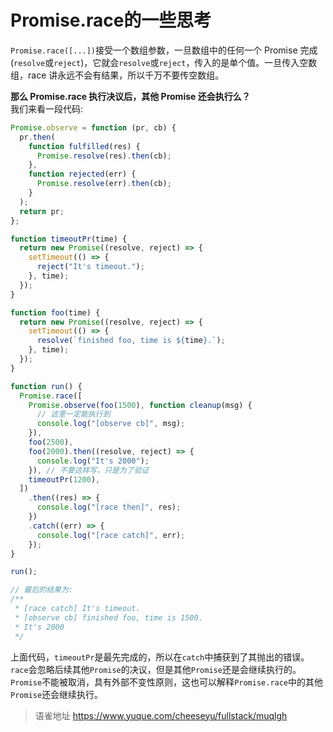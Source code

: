 # Promise.race的一些思考
`Promise.race([...])`接受一个数组参数，一旦数组中的任何一个 Promise 完成(`resolve`或`reject`)，它就会`resolve`或`reject`，传入的是单个值。一旦传入空数组，race 讲永远不会有结果，所以千万不要传空数组。

**那么 Promise.race 执行决议后，其他 Promise 还会执行么？**  
我们来看一段代码:

```javascript
Promise.observe = function (pr, cb) {
  pr.then(
    function fulfilled(res) {
      Promise.resolve(res).then(cb);
    },
    function rejected(err) {
      Promise.resolve(err).then(cb);
    }
  );
  return pr;
};

function timeoutPr(time) {
  return new Promise((resolve, reject) => {
    setTimeout(() => {
      reject("It's timeout.");
    }, time);
  });
}

function foo(time) {
  return new Promise((resolve, reject) => {
    setTimeout(() => {
      resolve(`finished foo, time is ${time}.`);
    }, time);
  });
}

function run() {
  Promise.race([
    Promise.observe(foo(1500), function cleanup(msg) {
      // 这里一定能执行到
      console.log("[observe cb]", msg);
    }),
    foo(2500),
    foo(2000).then((resolve, reject) => {
      console.log("It's 2000");
    }), // 不要这样写，只是为了验证
    timeoutPr(1200),
  ])
    .then((res) => {
      console.log("[race then]", res);
    })
    .catch((err) => {
      console.log("[race catch]", err);
    });
}

run();

// 最后的结果为:
/**
 * [race catch] It's timeout.
 * [observe cb] finished foo, time is 1500.
 * It's 2000
 */
```

上面代码，`timeoutPr`是最先完成的，所以在`catch`中捕获到了其抛出的错误。`race`会忽略后续其他`Promise`的决议，但是其他`Promise`还是会继续执行的。  
`Promise`不能被取消，具有外部不变性原则，这也可以解释`Promise.race`中的其他`Promise`还会继续执行。
  
> 语雀地址 https://www.yuque.com/cheeseyu/fullstack/muqlgh